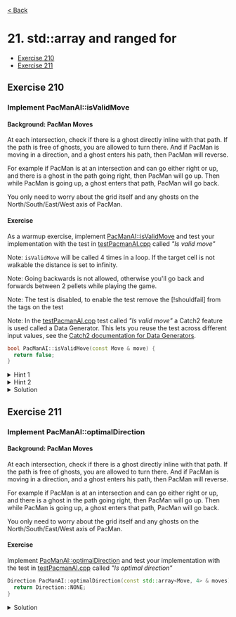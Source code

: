 [< Back](README.md)

# 21. std::array and ranged for

* [Exercise 210](#exercise-210)
* [Exercise 211](#exercise-211)

## Exercise 210

### Implement PacManAI::isValidMove

#### Background: PacMan Moves

At each intersection, check if there is a ghost directly inline with that path. If the
path is free of ghosts, you are allowed to turn there. And if PacMan is moving in a
direction, and a ghost enters his path, then PacMan will reverse.

For example if PacMan is at an intersection and can go either right or up, and there
is a ghost in the path going right, then PacMan will go up. Then while PacMan is going
up, a ghost enters that path, PacMan will go back.

You only need to worry about the grid itself and any ghosts on the
North/South/East/West axis of PacMan.

#### Exercise

As a warmup exercise, implement [PacManAI::isValidMove][1] and test your
implementation with the test in [testPacmanAI.cpp][2] called _"Is valid move"_

Note: `isValidMove` will be called 4 times in a loop. If the target cell is not
walkable the distance is set to infinity.

Note: Going backwards is not allowed, otherwise you'll go back and forwards between 2
pellets while playing the game.

Note: The test is disabled, to enable the test remove the [!shouldfail] from the tags
on the test

Note: In the [testPacmanAI.cpp][2] test called _"Is valid move"_ a Catch2 feature is
used called a Data Generator. This lets you reuse the test across different input
values, see the [Catch2 documentation for Data Generators][5].

```cpp
bool PacManAI::isValidMove(const Move & move) {
  return false;
}
```

<details>
   <summary>Hint 1</summary>

Use [isWalkableForPacMan][3] to make sure PacMan is not walking in ways that are not
legal

</details>

<details>
   <summary>Hint 2</summary>

Use [oppositeDirection][4] to make sure PacMan doesn't get stuck toggeling back and
forth

</details>

<details>
   <summary>Solution</summary>

```cpp
bool PacManAI::isValidMove(const Move & move) {
  const bool isOpposite = (move.direction == oppositeDirection(suggested_direction));
  if (isOpposite) {
    return false;
  }

  const bool canWalk = isWalkableForPacMan(move.position);
  if (!canWalk) {
    return false;
  }
  return true;
}
```

</details>

## Exercise 211

### Implement PacManAI::optimalDirection

#### Background: PacMan Moves

At each intersection, check if there is a ghost directly inline with that path. If the
path is free of ghosts, you are allowed to turn there. And if PacMan is moving in a
direction, and a ghost enters his path, then PacMan will reverse.

For example if PacMan is at an intersection and can go either right or up, and there
is a ghost in the path going right, then PacMan will go up. Then while PacMan is going
up, a ghost enters that path, PacMan will go back.

You only need to worry about the grid itself and any ghosts on the
North/South/East/West axis of PacMan.

#### Exercise

Implement [PacManAI::optimalDirection][1] and test your implementation with the test
in [testPacmanAI.cpp][2] called _"Is optimal direction"_

```cpp
Direction PacManAI::optimalDirection(const std::array<Move, 4> & moves) {
  return Direction::NONE;
}
```

<details>
   <summary>Solution</summary>

```cpp
Direction PacManAI::optimalDirection(const std::array<Move, 4> & moves) {
  double closestDistance = std::numeric_limits<double>::infinity();
  Direction dir = Direction::LEFT;

  for (const auto & move : moves) {
    if (move.distanceToTarget < closestDistance) {
      closestDistance = move.distanceToTarget;
      dir = move.direction;
    }
  }
  return dir;
}

```

</details>

[1]: ../../lib/PacManAI.cpp
[2]: ../../test/unit_tests/testPacmanAI.cpp
[3]: ../../lib/Board.cpp
[4]: ../../lib/include/Direction.hpp
[5]: https://github.com/catchorg/Catch2/blob/v2.x/docs/generators.md

